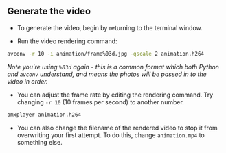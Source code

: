 ## Generate the video

- To generate the video, begin by returning to the terminal window.

- Run the video rendering command:

 ```bash
 avconv -r 10 -i animation/frame%03d.jpg -qscale 2 animation.h264
 ```

 *Note you're using `%03d` again - this is a common format which both Python and `avconv` understand, and means the photos will be passed in to the video in order.*

- You can adjust the frame rate by editing the rendering command. Try changing `-r 10` (10 frames per second) to another number.

 ```bash
 omxplayer animation.h264
 ```

- You can also change the filename of the rendered video to stop it from overwriting your first attempt. To do this, change `animation.mp4` to something else.


